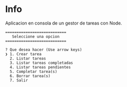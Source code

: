 # Info

Aplicacion en consola de un gestor de tareas con Node.

```
===========================
   Seleccione una opcion
===========================

? Que desea hacer (Use arrow keys)
❯ 1. Crear tarea 
  2. Listar tareas 
  3. Listar tareas completadas 
  4. Listar tareas pendientes 
  5. Completar tarea(s) 
  6. Borrar tarea(s) 
  7. Salir 
```